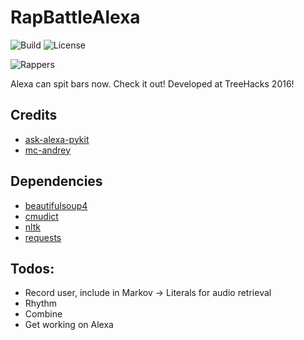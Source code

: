 # RapBattleAlexa
![Build](https://img.shields.io/badge/build-passing-brightgreen.svg "Build")
![License](https://img.shields.io/badge/license-MIT-blue.svg "License")

![Rappers](http://ppcorn.com/us/wp-content/uploads/sites/14/2015/04/The-Top-10-Greatest-Rappers-of-All-Time-PPCORN.jpg "Rappers")

Alexa can spit bars now. Check it out! Developed at TreeHacks 2016!

## Credits
- [ask-alexa-pykit](https://github.com/anjishnu/ask-alexa-pykit)
- [mc-andrey](https://github.com/shazeline/mc-andrey)

## Dependencies
- [beautifulsoup4](https://pypi.python.org/pypi/beautifulsoup4)
- [cmudict](http://www.speech.cs.cmu.edu/cgi-bin/cmudict)
- [nltk](http://www.nltk.org/)
- [requests](http://docs.python-requests.org/en/master/)

## Todos:
- Record user, include in Markov -> Literals for audio retrieval
- Rhythm
- Combine
- Get working on Alexa
